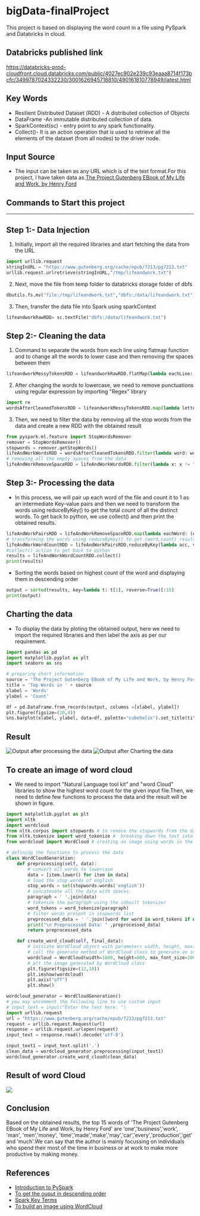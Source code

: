 # bigData-finalProject
This project is based on displaying the word count in a file using PySpark and Databricks in cloud.


## Databricks published link
https://databricks-prod-cloudfront.cloud.databricks.com/public/4027ec902e239c93eaaa8714f173bcfc/3499787024332230/3001626945718810/490161810778949/latest.html

## Key Words
- Resilient Distributed Dataset (RDD) - A distributed collection of Objects
- DataFrame -An immutable distributed collection of data.
- SparkContext(sc) - entry point to any spark functionality.
- Collect()- It is an action operation that is used to retrieve all the elements of the dataset (from all nodes) to the driver node.

## Input Source
- The input can be taken as any URL which is of the text format.For this project, I have taken data as [The Project Gutenberg EBook of My Life and Work, by Henry Ford](https://www.gutenberg.org/cache/epub/7213/pg7213.txt)

## Commands to Start this project
------------------------------------------------------------------------
## Step 1:-  Data Injection
1. Initially, import all the required libraries and start fetching the data from the URL 
```python
import urllib.request 
stringInURL = "https://www.gutenberg.org/cache/epub/7213/pg7213.txt"
urllib.request.urlretrieve(stringInURL,"/tmp/lifeandwork.txt")
```
2. Next, move the file from temp folder to databricks storage folder of dbfs

```python
dbutils.fs.mv("file:/tmp/lifeandwork.txt","dbfs:/data/lifeandwork.txt")
```
3. Then, transfer the data file into Spark using sparkContext 
```python
lifeandworkRawRDD= sc.textFile("dbfs:/data/lifeandwork.txt")
```
## Step 2:- Cleaning the data
1. Command to separate the words from each line using flatmap function and to change all the words to lower case and then removing the spaces between them
```python
lifeandworkMessyTokensRDD = lifeandworkRawRDD.flatMap(lambda eachLine: eachLine.lower().strip().split(" "))
```
2. After changing the words to lowercase, we need to remove punctuations using regular expression by importing "Regex" library
```python
import re
wordsAfterCleanedTokensRDD = lifeandworkMessyTokensRDD.map(lambda letter: re.sub(r'[^A-Za-z]', '', letter))
```
3. Then, we need to filter the data by removing all the stop words from the data and create a new RDD with the obtained result
```python
from pyspark.ml.feature import StopWordsRemover
remover = StopWordsRemover()
stopwords = remover.getStopWords()
lifeAndWorkWordsRDD = wordsAfterCleanedTokensRDD.filter(lambda word: word not in stopwords)
# removing all the empty spaces from the data
lifeAndWorkRemoveSpaceRDD = lifeAndWorkWordsRDD.filter(lambda x: x != "")
```
## Step 3:- Processing the data
* In this process, we will pair up each word of the file and count it to 1 as an intermediate Key-value pairs and then we need to transform the words using reduceByKey() to get the total count of all the distinct words. To get back to python, we use collect() and then print the obtained results.
```python
lifeAndWorkPairsRDD = lifeAndWorkRemoveSpaceRDD.map(lambda eachWord: (eachWord,1))
# transforming the words using reduceByKey() to get (word,count) results
lifeAndWorkWordCountRDD = lifeAndWorkPairsRDD.reduceByKey(lambda acc, value: acc + value)
#collect() action to get back to python
results = lifeAndWorkWordCountRDD.collect()
print(results)
```
* Sorting the words based on highest count of the word and displaying them in descending order
```python
output = sorted(results, key=lambda t: t[1], reverse=True)[:15]
print(output)
```
## Charting the data
* To display the data by ploting the obtained output, here we need to import the required libraries and then label the axis as per our requirement.  
```python
import pandas as pd  
import matplotlib.pyplot as plt
import seaborn as sns

# preparing chart information
source = 'The Project Gutenberg EBook of My Life and Work, by Henry Ford'
title = 'Top Words in ' + source
xlabel = 'Words'
ylabel = 'Count'

df = pd.DataFrame.from_records(output, columns =[xlabel, ylabel]) 
plt.figure(figsize=(20,4))
sns.barplot(xlabel, ylabel, data=df, palette="cubehelix").set_title(title)
```
## Result 
![Output after processing the data](https://github.com/Rajeshwari-Rudra/bigData-finalProject/blob/main/output1.png?raw=true)
![Output after Charting the data](https://github.com/Rajeshwari-Rudra/bigData-finalProject/blob/main/barGraph.png?raw=true)

## To create an image of word cloud
* We need to import "Natural Language tool kit" and "word Cloud" libraries to show the highest word count for the given input file.Then, we need to define few functions to process the data and the result will be shown in figure.
```python
import matplotlib.pyplot as plt
import nltk
import wordcloud
from nltk.corpus import stopwords # to remove the stopwords from the data
from nltk.tokenize import word_tokenize #  breaking down the text into smaller units called tokens
from wordcloud import WordCloud # creating an image using words in the data

# defining the functions to process the data
class WordCloudGeneration:
    def preprocessing(self, data):
        # convert all words to lowercase
        data = [item.lower() for item in data]
        # load the stop_words of english
        stop_words = set(stopwords.words('english'))
        # concatenate all the data with spaces.
        paragraph = ' '.join(data)
        # tokenize the paragraph using the inbuilt tokenizer
        word_tokens = word_tokenize(paragraph) 
        # filter words present in stopwords list 
        preprocessed_data = ' '.join([word for word in word_tokens if not word in stop_words])
        print("\n Preprocessed Data: " ,preprocessed_data)
        return preprocessed_data

    def create_word_cloud(self, final_data):
        # initiate WordCloud object with parameters width, height, maximum font size and background color
        # call the generate method of WordCloud class to generate an image
        wordcloud = WordCloud(width=1600, height=800, max_font_size=200, background_color="white").generate(final_data)
        # plt the image generated by WordCloud class
        plt.figure(figsize=(12,10))
        plt.imshow(wordcloud)
        plt.axis("off")
        plt.show()

wordcloud_generator = WordCloudGeneration()
# you may uncomment the following line to use custom input
# input_text = input("Enter the text here: ")
import urllib.request
url = "https://www.gutenberg.org/cache/epub/7213/pg7213.txt"
request = urllib.request.Request(url)
response = urllib.request.urlopen(request)
input_text = response.read().decode('utf-8')

input_text1 = input_text.split('.')
clean_data = wordcloud_generator.preprocessing(input_text1)
wordcloud_generator.create_word_cloud(clean_data)

```
## Result of word Cloud
![](https://github.com/Rajeshwari-Rudra/bigData-finalProject/blob/main/wordCloud.png?raw=true)

## Conclusion
Based on the obtained results, the top 15 words of 'The Project Gutenberg EBook of My Life and Work, by Henry Ford' are 'one','business','work', 'man', 'men','money', 'time','made','make','may','car','every','production','get' and 'much'.We can say that the author is mainly focussing on individuals who spend their most of the time in business or at work to make more productive by making money.

##  References
- [Introduction to PySpark](https://github.com/denisecase/starting-spark)
- [To get the ouput in descending order](https://stackoverflow.com/questions/41306684/get-top-5-largest-from-list-of-tuples-python/41306701)
- [Spark Key Terms](https://sparkbyexamples.com/)
- [To build an image using  WordCloud](https://www.section.io/engineering-education/word-cloud/)

